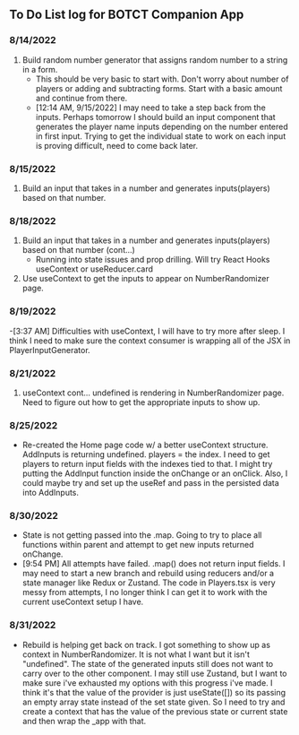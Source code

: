 ## To Do List log for BOTCT Companion App

### <time datetime="8/14/2022">8/14/2022</time>

1. Build random number generator that assigns random number to a string in a form.
   - This should be very basic to start with. Don't worry about number of players or adding and subtracting forms. Start with a basic amount and continue from there.
   - [12:14 AM, 9/15/2022] I may need to take a step back from the inputs. Perhaps tomorrow I should build an input component that generates the player name inputs depending on the number entered in first input. Trying to get the individual state to work on each input is proving difficult, need to come back later.

### 8/15/2022

1. Build an input that takes in a number and generates inputs(players) based on that number.

### 8/18/2022

1. Build an input that takes in a number and generates inputs(players) based on that number (cont...)
   - Running into state issues and prop drilling. Will try React Hooks useContext or useReducer.card
2. Use useContext to get the inputs to appear on NumberRandomizer page.

### 8/19/2022

-[3:37 AM] Difficulties with useContext, I will have to try more after sleep. I think I need to make sure the context consumer is wrapping all of the JSX in PlayerInputGenerator.

### 8/21/2022

1. useContext cont... undefined is rendering in NumberRandomizer page. Need to figure out how to get the appropriate inputs to show up.

### 8/25/2022

- Re-created the Home page code w/ a better useContext structure. AddInputs is returning undefined. players = the index. I need to get players to return input fields with the indexes tied to that. I might try putting the AddInput function inside the onChange or an onClick. Also, I could maybe try and set up the useRef and pass in the persisted data into AddInputs.

### 8/30/2022

- State is not getting passed into the .map. Going to try to place all functions within parent and attempt to get new inputs returned onChange.
- [9:54 PM] All attempts have failed. .map() does not return input fields. I may need to start a new branch and rebuild using reducers and/or a state manager like Redux or Zustand. The code in Players.tsx is very messy from attempts, I no longer think I can get it to work with the current useContext setup I have.

### 8/31/2022

- Rebuild is helping get back on track. I got something to show up as context in NumberRandomizer. It is not what I want but it isn't "undefined". The state of the generated inputs still does not want to carry over to the other component. I may still use Zustand, but I want to make sure i've exhausted my options with this progress i've made. I think it's that the value of the provider is just useState([]) so its passing an empty array state instead of the set state given. So I need to try and create a context that has the value of the previous state or current state and then wrap the _app with that.
